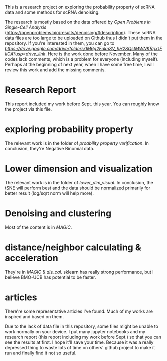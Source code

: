 This is a research project on exploring the probability property of scRNA data and some methods for scRNA denoising.

The research is mostly based on the data offered by *Open Problems in Single-Cell Analysis* (https://openproblems.bio/results/denoising/#description). These scRNA data files are too large to be uploaded on Github thus I didn't put them in the repository. If you're interested in them, you can go to *https://drive.google.com/drive/folders/1M6g2FuknSV_hH2SQstMWNKRrjx1FIiCA?usp=drive_link*. 
Here is the work done before November. Many of the codes lack comments, which is a problem for everyone (including myself). Perhaps at the beginning of next year, when I have some free time, I will review this work and add the missing comments.

# Research Report
This report included my work before Sept. this year. You can roughly know the project via this file.

# exploring probability property
The relevant work is in the folder of *proability property verification*. In conclusion, they're Negative Binomial data.

# Lower dimension and visualization
The relevant work is in the folder of *lower_dim_visual*. In conclusion, the tSNE will perform best and the data should be normalized primarily for better result (log/sqrt norm will help more).

# Denoising and clustering
Most of the content is in *MAGIC*.

# distance/neighbor calculating & acceleration
They're in *MAGIC* & *dis_cal*. sklearn has really strong performance, but I believe BMO-UCB has potential to be faster. 

# articles
There're some representative articles I've found. Much of my works are inspired and based on them.

Due to the lack of data file in this repository, some files might be unable to work normally on your device. I put many jupyter notebooks and my research report (this report including my work before Sept.) so that you can see the results at first. I hope it'll save your time. Because it was a really depressed thing to waste lots of time on others' github project to make it run and finally find it not so useful.
